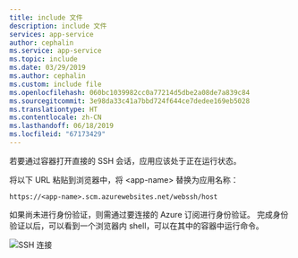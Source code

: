 ```yaml
---
title: include 文件
description: include 文件
services: app-service
author: cephalin
ms.service: app-service
ms.topic: include
ms.date: 03/29/2019
ms.author: cephalin
ms.custom: include file
ms.openlocfilehash: 060bc1039982cc0a77214d5dbe2a08de7a839c84
ms.sourcegitcommit: 3e98da33c41a7bbd724f644ce7dedee169eb5028
ms.translationtype: HT
ms.contentlocale: zh-CN
ms.lasthandoff: 06/18/2019
ms.locfileid: "67173429"
---
```

若要通过容器打开直接的 SSH 会话，应用应该处于正在运行状态。

将以下 URL 粘贴到浏览器中，将 \<app-name> 替换为应用名称：

```
https://<app-name>.scm.azurewebsites.net/webssh/host
```

如果尚未进行身份验证，则需通过要连接的 Azure 订阅进行身份验证。 完成身份验证以后，可以看到一个浏览器内 shell，可以在其中的容器中运行命令。

![SSH 连接](./media/app-service-web-ssh-connect-no-h/app-service-linux-ssh-connection.png)

